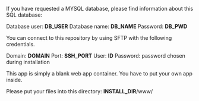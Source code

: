 If you have requested a MYSQL database, please find information about this SQL database:

Database user: __DB_USER__
Database name: __DB_NAME__
Password: __DB_PWD__

You can connect to this repository by using SFTP with the following credentials.

Domain: __DOMAIN__
Port: __SSH_PORT__
User: __ID__
Password: password chosen during installation

This app is simply a blank web app container. You have to put your own app inside.

Please put your files into this directory: __INSTALL_DIR__/www/
